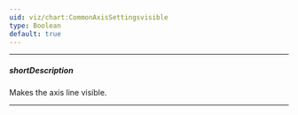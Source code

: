 ```yaml
---
uid: viz/chart:CommonAxisSettingsvisible
type: Boolean
default: true
---
```

---
##### shortDescription
Makes the axis line visible.

---
